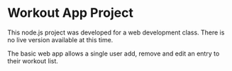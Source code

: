 # Workout App Project

This node.js project was developed for a web development class. There is no live version available at this time.

The basic web app allows a single user add, remove and edit an entry to their workout list.